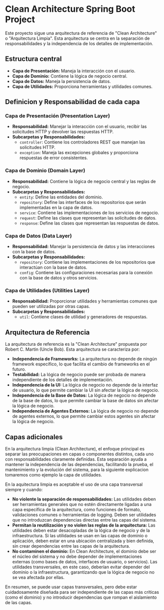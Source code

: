# Clean Architecture Spring Boot Project

Este proyecto sigue una arquitectura de referencia de "Clean Architecture" o "Arquitectura Limpia". Esta arquitectura se centra en la separación de responsabilidades y la independencia de los detalles de implementación.

## Estructura central

- **Capa de Presentación:** Maneja la interacción con el usuario.
- **Capa de Dominio:** Contiene la lógica de negocio central.
- **Capa de Datos:** Maneja la persistencia de datos.
- **Capa de Utilidades:** Proporciona herramientas y utilidades comunes.

## Definicion y Responsabilidad de cada capa

### Capa de Presentación (Presentation Layer)
- **Responsabilidad:** Manejar la interacción con el usuario, recibir las solicitudes HTTP y devolver las respuestas HTTP.
- **Subcarpetas y Responsabilidades:**
    - `controller`: Contiene los controladores REST que manejan las solicitudes HTTP.
    - `exception`: Maneja las excepciones globales y proporciona respuestas de error consistentes.

### Capa de Dominio (Domain Layer)
- **Responsabilidad:** Contiene la lógica de negocio central y las reglas de negocio.
- **Subcarpetas y Responsabilidades:**
    - `entity`: Define las entidades del dominio.
    - `repository`: Define las interfaces de los repositorios que serán implementadas en la capa de datos.
    - `service`: Contiene las implementaciones de los servicios de negocio.
    - `request`: Define las clases que representan las solicitudes de datos.
    - `response`: Define las clases que representan las respuestas de datos.

### Capa de Datos (Data Layer)
- **Responsabilidad:** Manejar la persistencia de datos y las interacciones con la base de datos.
- **Subcarpetas y Responsabilidades:**
    - `repository`: Contiene las implementaciones de los repositorios que interactúan con la base de datos.
    - `config`: Contiene las configuraciones necesarias para la conexión con la base de datos y otros servicios.

### Capa de Utilidades (Utilities Layer)
- **Responsabilidad:** Proporcionar utilidades y herramientas comunes que pueden ser utilizadas por otras capas.
- **Subcarpetas y Responsabilidades:**
    - `util`: Contiene clases de utilidad y generadores de respuestas.

## Arquitectura de Referencia

La arquitectura de referencia es la "Clean Architecture" propuesta por Robert C. Martin (Uncle Bob). Esta arquitectura se caracteriza por:

- **Independencia de Frameworks:** La arquitectura no depende de ningún framework específico, lo que facilita el cambio de frameworks en el futuro.
- **Testabilidad:** La lógica de negocio puede ser probada de manera independiente de los detalles de implementación.
- **Independencia de la UI:** La lógica de negocio no depende de la interfaz de usuario, lo que permite cambiar la UI sin afectar la lógica de negocio.
- **Independencia de la Base de Datos:** La lógica de negocio no depende de la base de datos, lo que permite cambiar la base de datos sin afectar la lógica de negocio.
- **Independencia de Agentes Externos:** La lógica de negocio no depende de agentes externos, lo que permite cambiar estos agentes sin afectar la lógica de negocio.


## Capas adicionales

En la arquitectura limpia (Clean Architecture), el enfoque principal es separar las preocupaciones en capas o componentes distintos, cada uno con responsabilidades claramente definidas. Esta separación ayuda a mantener la independencia de las dependencias, facilitando la prueba, el mantenimiento y la evolución del sistema, para la siguiente explicacion tomaremos como ejemplo la capa de utilidades.

En la aquitectura limpia es aceptable el uso de una capa transversal siempre y cuando:

- **No violente la separación de responsabilidades:** Las utilidades deben ser herramientas generales que no estén directamente ligadas a una capa específica de la arquitectura, como funciones de formato, validaciones comunes o herramientas de logging. Deben ser utilidades que no introduzcan dependencias directas entre las capas del sistema. 
- **Permitan la reutilización y no violen las reglas de la arquitectura:** Las utilidades deben estar desacopladas de la lógica de negocio y de la infraestructura. Si las utilidades se usan en las capas de dominio o aplicación, deben estar en una ubicación centralizada y bien definida, sin crear dependencias entre las capas de la arquitectura.
- **No contaminen el dominio:** En Clean Architecture, el dominio debe ser el núcleo del sistema y no debe depender de implementaciones externas (como bases de datos, interfaces de usuario, o servicios). Las utilidades transversales, en este caso, deberían evitar depender del dominio o la infraestructura, garantizando que la lógica de negocio no se vea afectada por ellas.

En resumen, se puede usar capas transversales, pero debe estar cuidadosamente diseñada para ser independiente de las capas más críticas (como el dominio) y no introducir dependencias que rompan el aislamiento de las capas.

